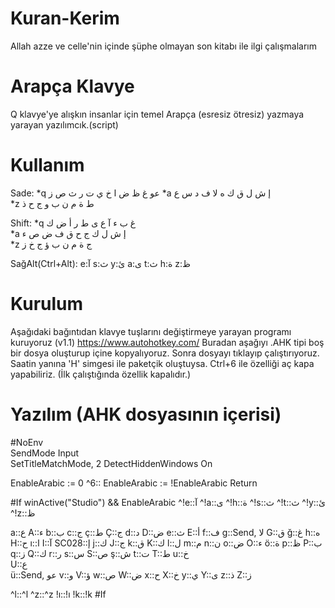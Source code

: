 # Kuran-Kerim
Allah azze ve celle'nin içinde şüphe olmayan son kitabı ile ilgi çalışmalarım

# Arapça Klavye 
Q klavye'ye alışkın insanlar için temel Arapça (esresiz ötresiz) yazmaya yarayan yazılımcık.(script)

# Kullanım
Sade:
*q  عو غ ظ ض ا خ ي ت ر ث ص ز 
*a   إ ش ل ق ك ه لا ف د س ع     
*z    ط ة م ن ب و ج ح ذ         

Shift:
*q  غ ب ء آ ع ى ط ر أ ض ك     
*a   إ ش ل ك ج ح ق ف ض ص ء  
*z    ج ة م ن ب ؤ ج خ ز        

SağAlt(Ctrl+Alt):
e:آ s:ث y:ئ a:ى t:ث h:ة z:ظ  



# Kurulum
Aşağıdaki bağıntıdan klavye tuşlarını değiştirmeye yarayan programı kuruyoruz (v1.1)
https://www.autohotkey.com/
Buradan aşağıyı .AHK tipi boş bir dosya oluşturup 
içine kopyalıyoruz. Sonra dosyayı tıklayıp çalıştırıyoruz.
Saatin yanına 'H' simgesi ile paketçik oluştuysa. 
Ctrl+6 ile özelliği aç kapa yapabiliriz.
(İlk çalıştığında özellik kapalıdır.) 


# Yazılım (AHK dosyasının içerisi)
#NoEnv  
SendMode Input  
SetTitleMatchMode, 2
DetectHiddenWindows On

EnableArabic := 0
^6:: 
EnableArabic := !EnableArabic 
Return

#If winActive("Studio") && EnableArabic
^!e::آ
^!a::ى
^!h::ة
^!s::ث
^!t::ث
^!y::ئ
^!z::ظ

a::ع
A::ء
b::ب
c::ج
ç::ط
Ç::ج
d::د
D::ض
e::ث
E::أ
f::ف
g::Send, لا
G::ق
ğ::غ
h::ه
H::ح
ı::ا
I::آ
SC028::إ
j::ك
J::ج
k::ق
K::ك
l::ل
m::م
n::ن
o::ض
O::ء
ö::ة
p::ظ
P::ب
q::ز
Q::ك
r::ر
s::س
S::ص
ş::ش
t::ت 
T::ط
u::خ     
U::ع      
ü::Send, عو
v::و
V::ؤ
w::ص
W::ض
x::ح
X::خ
y::ي
Y::ى
z::ذ
Z::ز

^l::^l
^z::^z
!ı::!ı
!k::!k
#If
